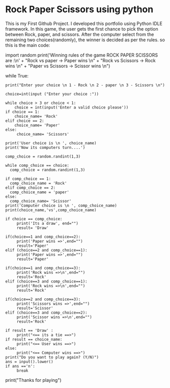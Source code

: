 # Rock Paper Scissors using python 
This is my First Github Project.
I developed this portfolio using Python IDLE framework. 
In this game, the user gets the first chance to pick the option between Rock, paper, and scissors. After the computer select from the remaining two choices(randomly), the winner is decided as per the rules.
so this is the main code:

import random
print('Winning rules of the game ROCK PAPER SCISSORS are :\n'
      + "Rock vs paper -> Paper wins \n"
      + "Rock vs Scissors -> Rock wins \n"
      + "Paper vs Scissors -> Scissor wins \n")

while True:
    
    print("Enter your choice \n 1 - Rock \n 2 - paper \n 3 - Scissors \n")
    
    choice=int(input ("Enter your choice :"))
    
    while choice > 3 or choice < 1:
        choice = int(input('Enter a valid choice please'))
    if choice == 1:
        choice_name= 'Rock'
    elif choice == 2:
        choice_name= 'Paper'
    else:
         choice_name= 'Scissors'
            
    print('User choice is \n ', choice_name)
    print('Now its computers turn....')
        
    comp_choice = random.randint(1,3)
        
    while comp_choice == choice:
      comp_choice = random.randint(1,3)

    if comp_choice == 1:
      comp_choice_name = 'Rock'
    elif comp_choice == 2:
      comp_choice_name = 'paper'
    else:
      comp_choice_name= 'Scissor'
    print('Computer choice is \n ', comp_choice_name)
    print(choice_name,'vs',comp_choice_name)
        
    if choice == comp_choice:
         print('Its a draw', end="")
         result= 'Draw'
            
    if(choice==1 and comp_choice==2):
         print('Paper wins =>',end="")
         result='Paper'
    elif (choice==2 and comp_choice==1):
         print('Paper wins =>',end="")
         result='Paper'

    if(choice==1 and comp_choice==3):
         print('Rock wins =>\n',end="")
         result='Rock'
    elif (choice==3 and comp_choice==1):
         print('Rock wins =>\n',end="")
         result='Rock'

    if(choice==2 and comp_choice==3):
         print('Scissors wins =>',end="")
         result='Scissor'
    elif (choice==3 and comp_choice==2):
         print('Scissor wins =>\n',end="")
         result='Rock'

    if result == 'Draw' :
         print("<== its a tie ==>")
    if result == choice_name:
         print("<== User wins ==>")
    else:
         print("<== Computer wins ==>")
    print("Do you want to play again? (Y/N)")
    ans = input().lower()
    if ans =='n':
         break
 print("Thanks for playing")
